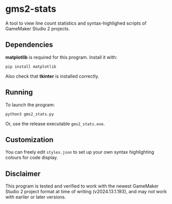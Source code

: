# gms2-stats
A tool to view line count statistics and syntax-highlighed scripts of GameMaker Studio 2 projects.

## Dependencies
**matplotlib** is required for this program. Install it with:
```
pip install matplotlib
```

Also check that **tkinter** is installed correctly.

## Running
To launch the program:
```
python3 gms2_stats.py
```

Or, use the release executable `gms2_stats.exe`.

## Customization
You can freely edit `styles.json` to set up your own syntax highlighting colours for code display.

## Disclaimer
This program is tested and verified to work with the newest GameMaker Studio 2 project format at time of writing (v2024.13.1.193), and may not work with earlier or later versions.